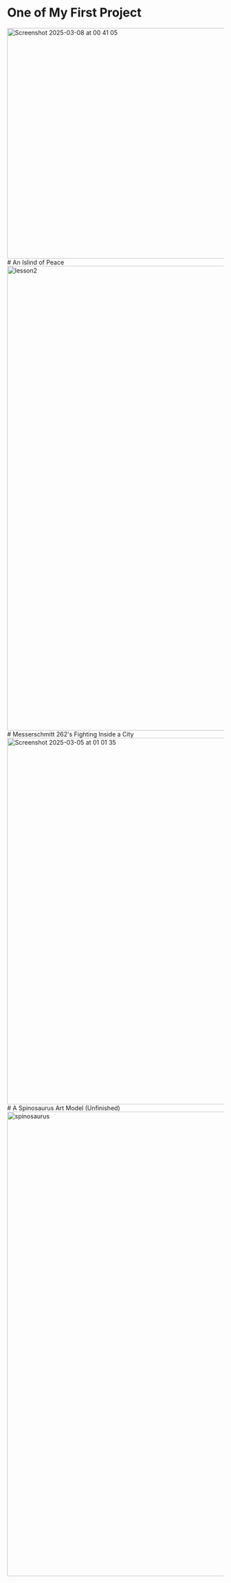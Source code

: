 # One of My First Project
<img width="953" height="536" alt="Screenshot 2025-03-08 at 00 41 05" src="https://github.com/user-attachments/assets/c147e044-2755-4842-b62e-0cc5dacc87cb" />
# An Islind of Peace
<img width="1920" height="1080" alt="lesson2" src="https://github.com/user-attachments/assets/378142ba-6f66-4480-ade2-d03025981efc" />
# Messerschmitt 262's Fighting Inside a City 
<img width="1521" height="852" alt="Screenshot 2025-03-05 at 01 01 35" src="https://github.com/user-attachments/assets/a0025496-2388-456d-835b-6e8bb5445622" />
# A Spinosaurus Art Model (Unfinished)
<img width="1920" height="1080" alt="spinosaurus" src="https://github.com/user-attachments/assets/18678e6a-07d3-4d8a-8e94-b8fd013c4551" />
